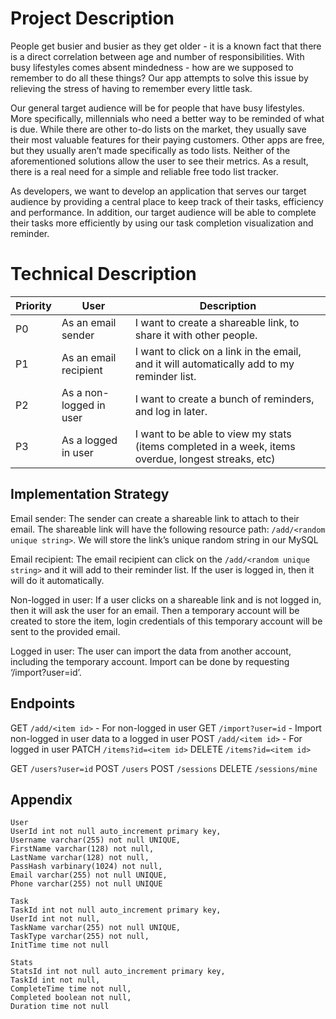 # Project Description

People get busier and busier as they get older - it is a known fact that there is a direct correlation between age and number of responsibilities. With busy lifestyles comes absent mindedness - how are we supposed to remember to do all these things? Our app attempts to solve this issue by relieving the stress of having to remember every little task.

Our general target audience will be for people that have busy lifestyles. More specifically, millennials who need a better way to be reminded of what is due. While there are other to-do lists on the market, they usually save their most valuable features for their paying customers. Other apps are free, but they usually aren’t made specifically as todo lists. Neither of the aforementioned solutions allow the user to see their metrics. As a result, there is a real need for a simple and reliable free todo list tracker.

As developers, we want to develop an application that serves our target audience by providing a central place to keep track of their tasks, efficiency and performance. In addition, our target audience will be able to complete their tasks more efficiently by using our task completion visualization and reminder.

# Technical Description

| Priority | User                    | Description                                                                                         |
| -------- | ----------------------- | --------------------------------------------------------------------------------------------------- |
| P0       | As an email sender      | I want to create a shareable link, to share it with other people.                                   |
| P1       | As an email recipient   | I want to click on a link in the email, and it will automatically add to my reminder list.          |
| P2       | As a non-logged in user | I want to create a bunch of reminders, and log in later.                                            |
| P3       | As a logged in user     | I want to be able to view my stats (items completed in a week, items overdue, longest streaks, etc) |

## Implementation Strategy

Email sender: The sender can create a shareable link to attach to their email. The shareable link will have the following resource path: ```/add/<random unique string>```. We will store the link’s unique random string in our MySQL

Email recipient: The email recipient can click on the ```/add/<random unique string>``` and it will add to their reminder list. If the user is logged in, then it will do it automatically.

Non-logged in user: If a user clicks on a shareable link and is not logged in, then it will ask the user for an email. Then a temporary account will be created to store the item, login credentials of this temporary account will be sent to the provided email.

Logged in user: The user can import the data from another account, including the temporary account. Import can be done by requesting ‘/import?user=id’.

## Endpoints

GET ```/add/<item id>``` - For non-logged in user
GET ```/import?user=id``` - Import non-logged in user data to a logged in user
POST ```/add/<item id>``` - For logged in user
PATCH ```/items?id=<item id>```
DELETE ```/items?id=<item id>```

GET ```/users?user=id```
POST ```/users```
POST ```/sessions```
DELETE ```/sessions/mine```

## Appendix

```
User
UserId int not null auto_increment primary key,
Username varchar(255) not null UNIQUE,
FirstName varchar(128) not null,
LastName varchar(128) not null,
PassHash varbinary(1024) not null,
Email varchar(255) not null UNIQUE,
Phone varchar(255) not null UNIQUE

Task
TaskId int not null auto_increment primary key,
UserId int not null,
TaskName varchar(255) not null UNIQUE,
TaskType varchar(255) not null,
InitTime time not null

Stats
StatsId int not null auto_increment primary key,
TaskId int not null,
CompleteTime time not null,
Completed boolean not null,
Duration time not null
```
